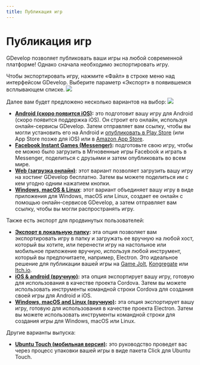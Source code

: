 ```yaml
---
title: Публикация игр
---
```

# Публикация игр

GDevelop позволяет публиковать ваши игры на любой современной платформе! Однако сначала необходимо экспортировать игру.

Чтобы экспортировать игру, нажмите «Файл» в строке меню над интерфейсом GDevelop. Выберите параметр «Экспорт» в появившемся всплывающем списке.
![](/gdevelop5/file-export-menu.png)

Далее вам будет предложено несколько вариантов на выбор:
![](/gdevelop5/export-options.png)

  * **[Android (скоро появится iOS)](/gdevelop5/publishing/android_and_ios):** это подготовит вашу игру для Android (скоро появится поддержка iOS). Он строит его онлайн, используя онлайн-сервисы GDevelop. Затем отправляет вам ссылку, чтобы вы могли установить его на Android и [опубликовать в Play Store](/gdevelop5/publishing/android_and_ios/play-store) (или App Store позже для iOS) или в [Amazon App Store](/gdevelop5/publishing/publishing-to-amazon-app-store).
  * **[Facebook Instant Games (Messenger)](/gdevelop5/publishing/publishing-to-facebook-instant-games):** подготовьте свою игру, чтобы ее можно было загрузить в Мгновенные игры Facebook и играть в Messenger, поделиться с друзьями и затем опубликовать во всем мире.
  * **[Web (загрузка онлайн)](/gdevelop5/publishing/web)**: этот вариант позволяет загрузить вашу игру на хостинг GDevelop бесплатно. Затем вы можете поделиться им с кем угодно одним нажатием кнопки.
  * **[Windows, macOS & Linux](/gdevelop5/publishing/windows-macos-linux)**: этот вариант объединяет вашу игру в виде приложения для Windows, macOS или Linux, создает ее онлайн с помощью онлайн-сервисов GDevelop, а затем отправляет вам ссылку, чтобы вы могли распространять игру.

Также есть экспорт для продвинутых пользователей:

  * **[Экспорт в локальную папку](/gdevelop5/publishing/html5_game_in_a_local_folder):**  эта опция позволяет вам экспортировать игру в папку и загружать ее вручную на любой хост, который вы хотите, или перенести игру на настольное или мобильное приложение вручную, используя любой инструмент, который вы предпочитаете, например, Electron. Это идеальное решение для публикации вашей игры на [Game Jolt](/gdevelop5/publishing/publishing-to-gamejolt-store), [Kongregate](/gdevelop5/publishing/publishing-to-kongregate-store) или [Itch.io](/gdevelop5/publishing/publishing-to-itch-io).
  * **[iOS & android (вручную)](/gdevelop5/publishing/android_and_ios_with_cordova):** эта опция экспортирует вашу игру, готовую для использования в качестве проекта Cordova. Затем вы можете использовать инструменты командной строки Cordova для создания своей игры для Android и iOS.
  * **[Windows, macOS and Linux (вручную)](/gdevelop5/publishing/windows-macos-linux-with-electron):** эта опция экспортирует вашу игру, готовую для использования в качестве проекта Electron. Затем вы можете использовать инструменты командной строки для создания игры для Windows, macOS или Linux.

Другие варианты выпуска:

  *  **[Ubuntu Touch (мобильная версия)](/gdevelop5/publishing/ubuntu-touch-packaging):** это руководство проведет вас через процесс упаковки вашей игры в виде пакета Click для Ubuntu Touch.
